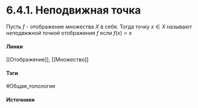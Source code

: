 # 6.4.1. Неподвижная точка
Пусть $f$ - отображение множества $X$ в себя. Тогда точку $x\in X$ называют *неподвижной точкой* отображения $f$ если $f(x)=x$
#### Линки
 [[Отображение]],
 [[Множество]]
#### Тэги
 #Общая_топология 
#### Источники
